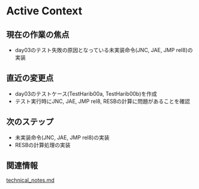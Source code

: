 # Active Context

## 現在の作業の焦点
- day03のテスト失敗の原因となっている未実装命令(JNC, JAE, JMP rel8)の実装

## 直近の変更点
- day03のテストケース(TestHarib00a, TestHarib00b)を作成
- テスト実行時にJNC, JAE, JMP rel8, RESBの計算に問題があることを確認

## 次のステップ
- 未実装命令(JNC, JAE, JMP rel8)の実装
- RESBの計算処理の実装

## 関連情報
[technical_notes.md](../details/technical_notes.md)
